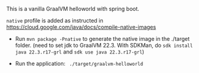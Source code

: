 This is a vanilla GraalVM helloworld with spring boot.

`native` profile is added as instructed in https://cloud.google.com/java/docs/compile-native-images

- Run `mvn package -Pnative` to generate the native image in the ./target folder. (need to set jdk to GraalVM 22.3. With SDKMan, do `sdk install java 22.3.r17-grl` and `sdk use java 22.3.r17-grl`)

- Run the application: ` ./target/graalvm-helloworld`